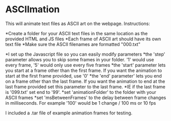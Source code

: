 # ASCIImation

This will animate text files as ASCII art on the webpage. Instructions:

*Create a folder for your ASCII text files in the same location as the provided HTML and JS files
*Each frame of ASCII art should have its own text file
*Make sure the ASCII filenames are formatted "000.txt"

*I set up the Javascript file so you can easily modify parameters
*the 'step' parameter allows you to skip some frames in your folder. '1' would use every frame, '5' would only use every five frames
*the 'start' parameter lets you start at a frame other than the first frame. If you want the animation to start at the first frame provided, use '0'
*the 'end' parameter' lets you end on a frame other than the last frame. If you want the animation to end at the last frame provided set this parameter to the last frame. 
*IE if the last frame is '099.txt' set end to '99'.
*set 'animationFolder' to the folder with your ASCII frames
*set 'msBetweenFrames' to the delay between frame changes in milliseconds. For example '100' would be 1 change / 100 ms or 10 fps

I included a .tar file of example animation frames for testing.
